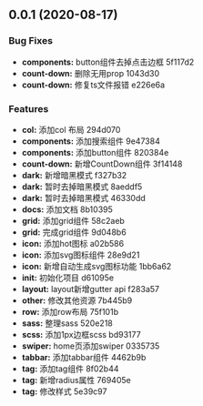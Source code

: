 ## 0.0.1 (2020-08-17)


### Bug Fixes

* **components:** button组件去掉点击边框 5f117d2
* **count-down:** 删除无用prop 1043d30
* **count-down:** 修复ts文件报错 e226e6a


### Features

* **col:** 添加col 布局 294d070
* **components:** 添加搜索组件 9e47384
* **components:** 添加button组件 820384e
* **count-down:** 新增CountDown组件 3f14148
* **dark:** 新增暗黑模式 f327b32
* **dark:** 暂时去掉暗黑模式 8aeddf5
* **dark:** 暂时去掉暗黑模式 46330dd
* **docs:** 添加文档 8b10395
* **grid:** 添加grid组件 58c2aeb
* **grid:** 完成grid组件 9d048b6
* **icon:** 添加hot图标 a02b586
* **icon:** 添加svg图标组件 28e9d21
* **icon:** 新增自动生成svg图标功能 1bb6a62
* **init:** 初始化项目 d61095e
* **layout:** layout新增gutter api f283a57
* **other:** 修改其他资源 7b445b9
* **row:** 添加row布局 75f101b
* **sass:** 整理sass 520e218
* **scss:** 添加1px边框scss bd93177
* **swiper:** home页添加swiper 0335735
* **tabbar:** 添加tabbar组件 4462b9b
* **tag:** 添加tag组件 8f02b44
* **tag:** 新增radius属性 769405e
* **tag:** 修改样式 5e39c97



